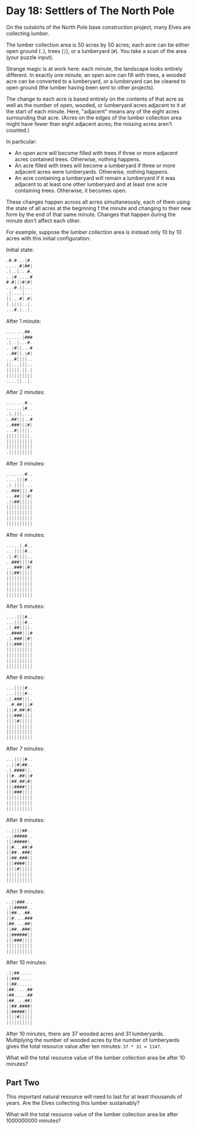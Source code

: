 # Day 18: Settlers of The North Pole

On the outskirts of the North Pole base construction project,
many Elves are collecting lumber.

The lumber collection area is 50 acres by 50 acres; each acre
can be either open ground (`.`), trees (`|`), or a lumberyard (`#`).
You take a scan of the area (your puzzle input).

Strange magic is at work here: each minute, the landscape looks
entirely different. In exactly one minute, an open acre can fill
with trees, a wooded acre can be converted to a lumberyard, or a
lumberyard can be cleared to open ground
(the lumber having been sent to other projects).

The change to each acre is based entirely on the contents of that
acre as well as the number of open, wooded, or lumberyard acres
adjacent to it at the start of each minute. Here, "adjacent" means
any of the eight acres surrounding that acre.
(Acres on the edges of the lumber collection area might have
fewer than eight adjacent acres; the missing acres aren't counted.)

In particular:

- An open acre will become filled with trees if three or
more adjacent acres contained trees. Otherwise, nothing happens.
- An acre filled with trees will become a lumberyard if three or
more adjacent acres were lumberyards. Otherwise, nothing happens.
- An acre containing a lumberyard will remain a lumberyard if it was
adjacent to at least one other lumberyard and at least one acre
containing trees. Otherwise, it becomes open.

These changes happen across all acres simultaneously,
each of them using the state of all acres at the beginning
f the minute and changing to their new form by the end of that same minute.
Changes that happen during the minute don't affect each other.

For example, suppose the lumber collection area is instead only 10 by 10
acres with this initial configuration:

Initial state:

```scala
.#.#...|#.
.....#|##|
.|..|...#.
..|#.....#
#.#|||#|#|
...#.||...
.|....|...
||...#|.#|
|.||||..|.
...#.|..|.
```

After 1 minute:

```scala
.......##.
......|###
.|..|...#.
..|#||...#
..##||.|#|
...#||||..
||...|||..
|||||.||.|
||||||||||
....||..|.
```

After 2 minutes:

```scala
.......#..
......|#..
.|.|||....
..##|||..#
..###|||#|
...#|||||.
|||||||||.
||||||||||
||||||||||
.|||||||||
```

After 3 minutes:

```scala
.......#..
....|||#..
.|.||||...
..###|||.#
...##|||#|
.||##|||||
||||||||||
||||||||||
||||||||||
||||||||||
```

After 4 minutes:

```scala
.....|.#..
...||||#..
.|.#||||..
..###||||#
...###||#|
|||##|||||
||||||||||
||||||||||
||||||||||
||||||||||
```

After 5 minutes:

```scala
....|||#..
...||||#..
.|.##||||.
..####|||#
.|.###||#|
|||###||||
||||||||||
||||||||||
||||||||||
||||||||||
```

After 6 minutes:

```scala
...||||#..
...||||#..
.|.###|||.
..#.##|||#
|||#.##|#|
|||###||||
||||#|||||
||||||||||
||||||||||
||||||||||
```

After 7 minutes:

```scala
...||||#..
..||#|##..
.|.####||.
||#..##||#
||##.##|#|
|||####|||
|||###||||
||||||||||
||||||||||
||||||||||
```

After 8 minutes:

```scala
..||||##..
..|#####..
|||#####|.
||#...##|#
||##..###|
||##.###||
|||####|||
||||#|||||
||||||||||
||||||||||
```

After 9 minutes:

```scala
..||###...
.||#####..
||##...##.
||#....###
|##....##|
||##..###|
||######||
|||###||||
||||||||||
||||||||||
```

After 10 minutes:

```scala
.||##.....
||###.....
||##......
|##.....##
|##.....##
|##....##|
||##.####|
||#####|||
||||#|||||
||||||||||
```

After 10 minutes, there are 37 wooded acres and 31 lumberyards.
Multiplying the number of wooded acres by the number of lumberyards
gives the total resource value after ten minutes: `37 * 31 = 1147`.

What will the total resource value of the lumber collection area be after 10 minutes?

## Part Two

This important natural resource will need to last for at least thousands of years.
Are the Elves collecting this lumber sustainably?

What will the total resource value of the lumber
collection area be after 1000000000 minutes?
